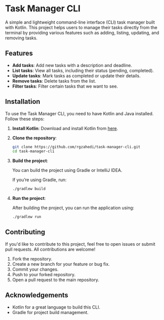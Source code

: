 # Task Manager CLI

A simple and lightweight command-line interface (CLI) task manager built with Kotlin. This project helps users to manage their tasks directly from the terminal by providing various features such as adding, listing, updating, and removing tasks.

## Features

- **Add tasks**: Add new tasks with a description and deadline.
- **List tasks**: View all tasks, including their status (pending, completed).
- **Update tasks**: Mark tasks as completed or update their details.
- **Remove tasks**: Delete tasks from the list.
- **Filter tasks**: Filter certain tasks that we want to see.

## Installation

To use the Task Manager CLI, you need to have Kotlin and Java installed. Follow these steps:

1. **Install Kotlin**: Download and install Kotlin from [here](https://kotlinlang.org/docs/getting-started.html).
2. **Clone the repository**:

    ```bash
    git clone https://github.com/rgzahedi/task-manager-cli.git
    cd task-manager-cli
    ```

3. **Build the project**:

    You can build the project using Gradle or IntelliJ IDEA.

    If you’re using Gradle, run:

    ```bash
    ./gradlew build
    ```

4. **Run the project**:

    After building the project, you can run the application using:

    ```bash
    ./gradlew run

## Contributing

If you'd like to contribute to this project, feel free to open issues or submit pull requests. All contributions are welcome!

1. Fork the repository.
2. Create a new branch for your feature or bug fix.
3. Commit your changes.
4. Push to your forked repository.
5. Open a pull request to the main repository.

## Acknowledgements

- Kotlin for a great language to build this CLI.
- Gradle for project build management.


